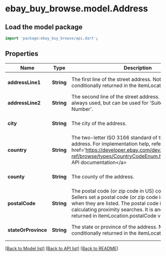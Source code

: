 # ebay_buy_browse.model.Address

## Load the model package
```dart
import 'package:ebay_buy_browse/api.dart';
```

## Properties
Name | Type | Description | Notes
------------ | ------------- | ------------- | -------------
**addressLine1** | **String** | The first line of the street address. Note: This is conditionally returned in the itemLocation field. | [optional] [default to null]
**addressLine2** | **String** | The second line of the street address. This field is not always used, but can be used for &#39;Suite Number&#39; or &#39;Apt Number&#39;. | [optional] [default to null]
**city** | **String** | The city of the address. | [optional] [default to null]
**country** | **String** | The two-letter ISO 3166 standard of the country of the address. For implementation help, refer to &lt;a href&#x3D;&#39;https://developer.ebay.com/devzone/rest/api-ref/browse/types/CountryCodeEnum.html&#39;&gt;eBay API documentation&lt;/a&gt; | [optional] [default to null]
**county** | **String** | The county of the address. | [optional] [default to null]
**postalCode** | **String** | The postal code (or zip code in US) code of the address. Sellers set a postal code (or zip code in US) for items when they are listed. The postal code is used for calculating proximity searches. It is anonymized when returned in itemLocation.postalCode via the API. | [optional] [default to null]
**stateOrProvince** | **String** | The state or province of the address. Note: This is conditionally returned in the itemLocation field. | [optional] [default to null]

[[Back to Model list]](../README.md#documentation-for-models) [[Back to API list]](../README.md#documentation-for-api-endpoints) [[Back to README]](../README.md)


